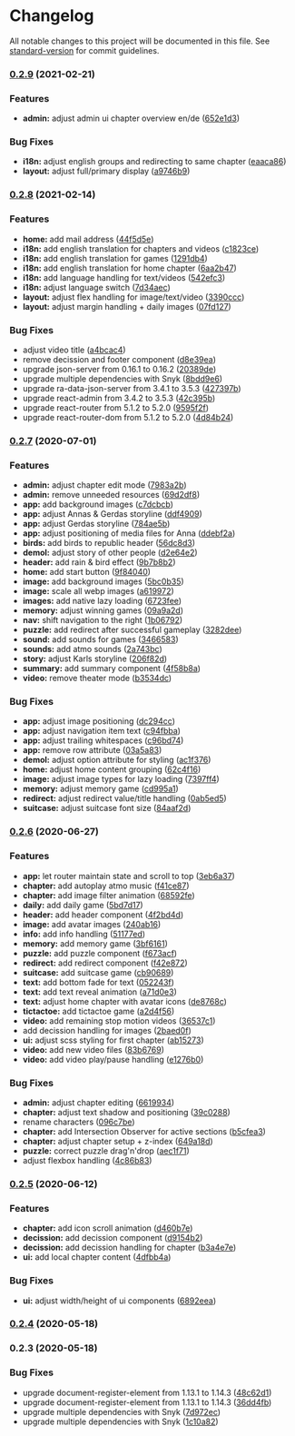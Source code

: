 # Changelog

All notable changes to this project will be documented in this file. See [standard-version](https://github.com/conventional-changelog/standard-version) for commit guidelines.

### [0.2.9](https://github.com/gerdesque/demokratieerleben2020/compare/v0.2.8...v0.2.9) (2021-02-21)


### Features

* **admin:** adjust admin ui chapter overview en/de ([652e1d3](https://github.com/gerdesque/demokratieerleben2020/commit/652e1d3e8fa61fbd33cb3b77ed10b067561b9166))


### Bug Fixes

* **i18n:** adjust english groups and redirecting to same chapter ([eaaca86](https://github.com/gerdesque/demokratieerleben2020/commit/eaaca86f57b03b7ce6196e5082ce1d989d1c39d6))
* **layout:** adjust full/primary display ([a9746b9](https://github.com/gerdesque/demokratieerleben2020/commit/a9746b9625566d9d70d91d42ce08e46736e2896e))

### [0.2.8](https://github.com/gerdesque/demokratieerleben2020/compare/v0.2.7...v0.2.8) (2021-02-14)


### Features

* **home:** add mail address ([44f5d5e](https://github.com/gerdesque/demokratieerleben2020/commit/44f5d5e4c1941b662cbf68b1c1498eba6de93e6c))
* **i18n:** add english  translation for chapters and videos ([c1823ce](https://github.com/gerdesque/demokratieerleben2020/commit/c1823ce672fea9cb6e6172731cbcadbc328864cd))
* **i18n:** add english translation for games ([1291db4](https://github.com/gerdesque/demokratieerleben2020/commit/1291db41c7fd9a9bb510ac430e18c51ce44756ee))
* **i18n:** add english translation for home chapter ([6aa2b47](https://github.com/gerdesque/demokratieerleben2020/commit/6aa2b47b4f3ab9904c501f71019068755689da75))
* **i18n:** add language handling for text/videos ([542efc3](https://github.com/gerdesque/demokratieerleben2020/commit/542efc3228bc12fb584d5a62eed8e9dbc21bdef1))
* **i18n:** adjust language switch ([7d34aec](https://github.com/gerdesque/demokratieerleben2020/commit/7d34aecc6441975e560d9f02c1ac7821a9660252))
* **layout:** adjust flex handling for image/text/video ([3390ccc](https://github.com/gerdesque/demokratieerleben2020/commit/3390ccc39c8a7ae286bc184efb482725fb479e2e))
* **layout:** adjust margin handling + daily images ([07fd127](https://github.com/gerdesque/demokratieerleben2020/commit/07fd127c7dfc805fa5815005642f39d10288258c))


### Bug Fixes

* adjust video title ([a4bcac4](https://github.com/gerdesque/demokratieerleben2020/commit/a4bcac4274be73035c81ef9a0e37002896f74754))
* remove decission and footer component ([d8e39ea](https://github.com/gerdesque/demokratieerleben2020/commit/d8e39ea423154e409e7f6ccca6ad7fe26f6cabd7))
* upgrade json-server from 0.16.1 to 0.16.2 ([20389de](https://github.com/gerdesque/demokratieerleben2020/commit/20389deac1f6c64e7de17236b8a2656b69c91d1e))
* upgrade multiple dependencies with Snyk ([8bdd9e6](https://github.com/gerdesque/demokratieerleben2020/commit/8bdd9e624c391a769e276357cdf9054496b38b7e))
* upgrade ra-data-json-server from 3.4.1 to 3.5.3 ([427397b](https://github.com/gerdesque/demokratieerleben2020/commit/427397ba5e8b193f3e44fb7ad7f0f674f57f74be))
* upgrade react-admin from 3.4.2 to 3.5.3 ([42c395b](https://github.com/gerdesque/demokratieerleben2020/commit/42c395bb8a7fa255ed4e5aecf4d80b6f4bbeb20d))
* upgrade react-router from 5.1.2 to 5.2.0 ([9595f2f](https://github.com/gerdesque/demokratieerleben2020/commit/9595f2f4ca2c13e53148ef6a9bc2547b175f4ab2))
* upgrade react-router-dom from 5.1.2 to 5.2.0 ([4d84b24](https://github.com/gerdesque/demokratieerleben2020/commit/4d84b24eb11055cbd95975c1e504f4df1dd2e583))

### [0.2.7](https://github.com/gerdesque/demokratieerleben2020/compare/v0.2.6...v0.2.7) (2020-07-01)


### Features

* **admin:** adjust chapter edit mode ([7983a2b](https://github.com/gerdesque/demokratieerleben2020/commit/7983a2bc3653c934b58517f7f388f140170caa53))
* **admin:** remove unneeded resources ([69d2df8](https://github.com/gerdesque/demokratieerleben2020/commit/69d2df8fd735da99ca8e5a9bf1204e5fcdf5b87a))
* **app:** add background images ([c7dcbcb](https://github.com/gerdesque/demokratieerleben2020/commit/c7dcbcb640701a23e9c742bc3e8ea29bdbd0192c))
* **app:** adjust Annas & Gerdas storyline ([ddf4909](https://github.com/gerdesque/demokratieerleben2020/commit/ddf49096db2c26caabc66a25308b9df2229a2e6f))
* **app:** adjust Gerdas storyline ([784ae5b](https://github.com/gerdesque/demokratieerleben2020/commit/784ae5ba785780ea7634133ea1b97cee239117cf))
* **app:** adjust positioning of media files for Anna ([ddebf2a](https://github.com/gerdesque/demokratieerleben2020/commit/ddebf2ad2505cbc3b00fac07668001ed510babae))
* **birds:** add birds to republic header ([56dc8d3](https://github.com/gerdesque/demokratieerleben2020/commit/56dc8d3b66aaa70030a66c2ef8bac9d2115eb34b))
* **demol:** adjust story of other people ([d2e64e2](https://github.com/gerdesque/demokratieerleben2020/commit/d2e64e206d4b9a76b033ea0230cf3bc5cff428f4))
* **header:** add rain & bird effect ([9b7b8b2](https://github.com/gerdesque/demokratieerleben2020/commit/9b7b8b2c733378c4de23677b0681c3c0f1c2d5c6))
* **home:** add start button ([9f84040](https://github.com/gerdesque/demokratieerleben2020/commit/9f84040daae16bf059a9e523ef5334f814e853ec))
* **image:** add background images ([5bc0b35](https://github.com/gerdesque/demokratieerleben2020/commit/5bc0b357f512ca0b79fcde81c1725027134528e4))
* **image:** scale all webp images ([a619972](https://github.com/gerdesque/demokratieerleben2020/commit/a619972f38f4227ea25e93c4163642593289aff5))
* **images:** add native lazy loading ([6723fee](https://github.com/gerdesque/demokratieerleben2020/commit/6723fee04c850733d8352ff7c76bf58deff01a6c))
* **memory:** adjust winning games ([09a9a2d](https://github.com/gerdesque/demokratieerleben2020/commit/09a9a2d37893d8001cd2540cc38a4e76c4a4a07c))
* **nav:** shift navigation to the right ([1b06792](https://github.com/gerdesque/demokratieerleben2020/commit/1b06792dbd6551128cbd76e278085df667a8e2d5))
* **puzzle:** add redirect after successful gameplay ([3282dee](https://github.com/gerdesque/demokratieerleben2020/commit/3282dee67998aaa558b734772e5703be106c03b1))
* **sound:** add sounds for games ([3466583](https://github.com/gerdesque/demokratieerleben2020/commit/3466583a8b96e10b1f60793c533e01ee034c3ad5))
* **sounds:** add atmo sounds ([2a743bc](https://github.com/gerdesque/demokratieerleben2020/commit/2a743bc2d679810caf50d0b1db39f43cdb28aa9d))
* **story:** adjust Karls storyline ([206f82d](https://github.com/gerdesque/demokratieerleben2020/commit/206f82d5af6b2f786046af227d41c9f9caa49bda))
* **summary:** add summary component ([4f58b8a](https://github.com/gerdesque/demokratieerleben2020/commit/4f58b8a0ef29d1f3dcb1c38ad3b390acd0f2479a))
* **video:** remove theater mode ([b3534dc](https://github.com/gerdesque/demokratieerleben2020/commit/b3534dc59d28d372880bf41857b2d39e74304d92))


### Bug Fixes

* **app:** adjust image positioning ([dc294cc](https://github.com/gerdesque/demokratieerleben2020/commit/dc294cc603cb4520ecdd832d71e4b6d15dd271e0))
* **app:** adjust navigation item text ([c94fbba](https://github.com/gerdesque/demokratieerleben2020/commit/c94fbba249bfd73514c3906849c530e5a0083fd6))
* **app:** adjust trailing whitespaces ([c96bd74](https://github.com/gerdesque/demokratieerleben2020/commit/c96bd742d3c0f28affc3272fd4540c9916733cef))
* **app:** remove row attribute ([03a5a83](https://github.com/gerdesque/demokratieerleben2020/commit/03a5a838771a5ace1c650a461d51f6bc6fedafe7))
* **demol:** adjust option attribute for styling ([ac1f376](https://github.com/gerdesque/demokratieerleben2020/commit/ac1f37666aa8ea11fe540775a4f1d4d466d8c276))
* **home:** adjust home content grouping ([62c4f16](https://github.com/gerdesque/demokratieerleben2020/commit/62c4f16ccab8afc619a647a914ee35b9ec97d77f))
* **image:** adjust image types for lazy loading ([7397ff4](https://github.com/gerdesque/demokratieerleben2020/commit/7397ff42b0bffef1d1d5a81d3b1f4d9c484972e0))
* **memory:** adjust memory game ([cd995a1](https://github.com/gerdesque/demokratieerleben2020/commit/cd995a1a573993cef1b0448ace4ec1833ba9b743))
* **redirect:** adjust redirect value/title handling ([0ab5ed5](https://github.com/gerdesque/demokratieerleben2020/commit/0ab5ed521bef3d3daa9894e6213f223a76bbf142))
* **suitcase:** adjust suitcase font size ([84aaf2d](https://github.com/gerdesque/demokratieerleben2020/commit/84aaf2d4749da7c9077dbba10270caf330b7b820))

### [0.2.6](https://github.com/gerdesque/demokratieerleben2020/compare/v0.2.5...v0.2.6) (2020-06-27)


### Features

* **app:** let router maintain state and scroll to top ([3eb6a37](https://github.com/gerdesque/demokratieerleben2020/commit/3eb6a3776e0723a3680f4bc882c7eafc7e3f220c))
* **chapter:** add autoplay atmo music ([f41ce87](https://github.com/gerdesque/demokratieerleben2020/commit/f41ce876e14bbfe19ec825553a5b257c2584fab9))
* **chapter:** add image filter animation ([68592fe](https://github.com/gerdesque/demokratieerleben2020/commit/68592fe5f6170fc723bfc8d56c9cc3d5725abc3d))
* **daily:** add daily game ([5bd7d17](https://github.com/gerdesque/demokratieerleben2020/commit/5bd7d17beccbb4093b9c8e767852d5380c094edc))
* **header:** add header component ([4f2bd4d](https://github.com/gerdesque/demokratieerleben2020/commit/4f2bd4d0a6701356223b66f567cf7d3062f6a1b6))
* **image:** add avatar images ([240ab16](https://github.com/gerdesque/demokratieerleben2020/commit/240ab16adb719c7ecedc56472bab4722bc854ef6))
* **info:** add info handling ([51177ed](https://github.com/gerdesque/demokratieerleben2020/commit/51177ed0834ab6663879900b872cb6f72ab77830))
* **memory:** add memory game ([3bf6161](https://github.com/gerdesque/demokratieerleben2020/commit/3bf6161a8beb0563bcd3fdad65c255ef50ecc360))
* **puzzle:** add puzzle component ([f673acf](https://github.com/gerdesque/demokratieerleben2020/commit/f673acff5a3058a22f2dbf2db0cb457c12110420))
* **redirect:** add redirect component ([f42e872](https://github.com/gerdesque/demokratieerleben2020/commit/f42e872d5d17b490d3b51968c1d18d8fc124d170))
* **suitcase:** add suitcase game ([cb90689](https://github.com/gerdesque/demokratieerleben2020/commit/cb90689bd835ff88e884ec3bb2c121601d74b48a))
* **text:** add bottom fade for text ([052243f](https://github.com/gerdesque/demokratieerleben2020/commit/052243f4cf13486c562547c6a9f5d316a634f5a2))
* **text:** add text reveal animation ([a71d0e3](https://github.com/gerdesque/demokratieerleben2020/commit/a71d0e32c22282b376c98bed8eef927878d37c00))
* **text:** adjust home chapter with avatar icons ([de8768c](https://github.com/gerdesque/demokratieerleben2020/commit/de8768c7329354ee300e1f17b455900b4f2a3cba))
* **tictactoe:** add tictactoe game ([a2d4f56](https://github.com/gerdesque/demokratieerleben2020/commit/a2d4f565dc0feca3efcd93a4adba6aa61a1b0d99))
* **video:** add remaining stop motion videos ([36537c1](https://github.com/gerdesque/demokratieerleben2020/commit/36537c16d3c1ae835081c2faf8ad3afd843f6178))
* add decission handling for images ([2baed0f](https://github.com/gerdesque/demokratieerleben2020/commit/2baed0f4c5db6530d1eb51824c9a4a77f91c0710))
* **ui:** adjust scss styling for first chapter ([ab15273](https://github.com/gerdesque/demokratieerleben2020/commit/ab1527314ef529b6c741f9c9daa922326c1f6bc4))
* **video:** add new video files ([83b6769](https://github.com/gerdesque/demokratieerleben2020/commit/83b67695fc2c9ed50a23947a3f468d139dd756f3))
* **video:** add video play/pause handling ([e1276b0](https://github.com/gerdesque/demokratieerleben2020/commit/e1276b0c5f642a4caaa92ea7e878217d106b3179))


### Bug Fixes

* **admin:** adjust chapter editing ([6619934](https://github.com/gerdesque/demokratieerleben2020/commit/661993458af14c9e8ec2f25f0ee557683d66e05c))
* **chapter:** adjust text shadow and positioning ([39c0288](https://github.com/gerdesque/demokratieerleben2020/commit/39c02885a27b58187634fbdc7425381011793673))
* rename characters ([096c7be](https://github.com/gerdesque/demokratieerleben2020/commit/096c7befef5accc115c99b84ccb63d5081a2cf23))
* **chapter:** add Intersection Observer for active sections ([b5cfea3](https://github.com/gerdesque/demokratieerleben2020/commit/b5cfea3c3652e8c0c319e4301f14aee103afa11a))
* **chapter:** adjust chapter setup + z-index ([649a18d](https://github.com/gerdesque/demokratieerleben2020/commit/649a18dca6c278f23a6d7b9c154a971f112bfb93))
* **puzzle:** correct puzzle drag'n'drop ([aec1f71](https://github.com/gerdesque/demokratieerleben2020/commit/aec1f7122f4282523edc8cb75b2121dc267bbbe0))
* adjust flexbox handling ([4c86b83](https://github.com/gerdesque/demokratieerleben2020/commit/4c86b83943ab9c0b21000ee12d278411322f3ec7))

### [0.2.5](https://github.com/gerdesque/demokratieerleben2020/compare/v0.2.4...v0.2.5) (2020-06-12)


### Features

* **chapter:** add icon scroll animation ([d460b7e](https://github.com/gerdesque/demokratieerleben2020/commit/d460b7e5f89aa177996c18a1ce8b07fe995f0a3a))
* **decission:** add decission component ([d9154b2](https://github.com/gerdesque/demokratieerleben2020/commit/d9154b2d90211a0ad0da4617e3266fe708d73cda))
* **decission:** add decission handling for chapter ([b3a4e7e](https://github.com/gerdesque/demokratieerleben2020/commit/b3a4e7e585e8d4daf888631ac6abcc83f227fef2))
* **ui:** add local chapter content ([4dfbb4a](https://github.com/gerdesque/demokratieerleben2020/commit/4dfbb4af62f3857b72e4fc243dc67f47b5c3ec1f))


### Bug Fixes

* **ui:** adjust width/height of ui components ([6892eea](https://github.com/gerdesque/demokratieerleben2020/commit/6892eea70c8e9badbad8650d3da9dd02617d5bfa))

### [0.2.4](https://github.com/gerdesque/demokratieerleben2020/compare/v0.2.3...v0.2.4) (2020-05-18)

### 0.2.3 (2020-05-18)


### Bug Fixes

* upgrade document-register-element from 1.13.1 to 1.14.3 ([48c62d1](https://github.com/gerdesque/demokratieerleben2020/commit/48c62d1e94a3161245815984691247b12405b35c))
* upgrade document-register-element from 1.13.1 to 1.14.3 ([36dd4fb](https://github.com/gerdesque/demokratieerleben2020/commit/36dd4fb17653b1f44059a4190dfb11f088c60614))
* upgrade multiple dependencies with Snyk ([7d972ec](https://github.com/gerdesque/demokratieerleben2020/commit/7d972ecb358cdb8096267e386e2c12f0f19e36a4))
* upgrade multiple dependencies with Snyk ([1c10a82](https://github.com/gerdesque/demokratieerleben2020/commit/1c10a828b51f3dac1836276c15708b7c898daacd))
